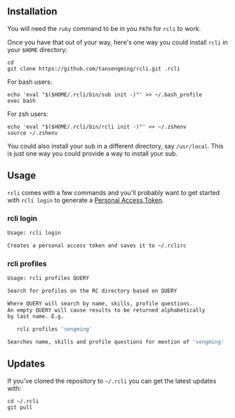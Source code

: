 ## Installation

You will need the `ruby` command to be in you `PATH` for `rcli` to work.

Once you have that out of your way, here's one way you could install `rcli` in your `$HOME` directory:

    cd
    git clone https://github.com/tansengming/rcli.git .rcli

For bash users:

    echo 'eval "$($HOME/.rcli/bin/sub init -)"' >> ~/.bash_profile
    exec bash

For zsh users:

    echo 'eval "$($HOME/.rcli/bin/rcli init -)"' >> ~/.zshenv
    source ~/.zshenv

You could also install your sub in a different directory, say `/usr/local`. This is just one way you could provide a way to install your sub.

## Usage

`rcli` comes with a few commands and you'll probably want to get started with `rcli login` to generate a [Personal Access Token](https://github.com/recursecenter/wiki/wiki/Recurse-Center-API#personal-access-tokens).

### rcli login

```bash
Usage: rcli login

Creates a personal access token and saves it to ~/.rclirc
```


### rcli profiles

```bash
Usage: rcli profiles QUERY

Search for profiles on the RC directory based on QUERY

Where QUERY will search by name, skills, profile questions. 
An empty QUERY will cause results to be returned alphabetically 
by last name. E.g.

   rcli profiles 'sengming'

Searches name, skills and profile questions for mention of 'sengming'
```

## Updates

If you've cloned the repository to `~/.rcli` you can get the latest updates with:

    cd ~/.rcli
    git pull